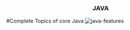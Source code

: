<h3 align="center">JAVA</h3>

#Complete Topics of core Java
![java-features](https://user-images.githubusercontent.com/90957348/194374046-23c8e2ab-471f-44cf-8bee-a761c442a874.png)
